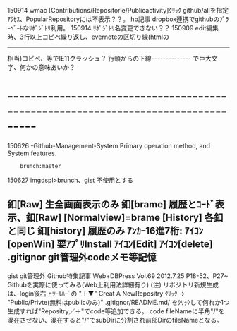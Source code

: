 150914 wmac [Contributions/Repositorie/Publicactivity]ｸﾘｯｸ github/allを指定ｱｸｾｽ、PopularRepositoryには不表示？？。
       hp記事 dropbox連携でgithubのﾌﾟﾗｰﾍﾞｰﾄなﾘﾎﾟｼﾞﾄﾘ利用。
150914 ﾘﾎﾟｼﾞﾄﾘ名変更できない？？
150909 edit編集時、3行以上コピペ繰り返し、evernoteの区切り線(htmlの<hr>相当)コピペ、等でIE11クラッシュ？
       行頭からの下線-------------- で巨大文字、何かの意味あいか？
# ---------------------------------------------------------------------------------
150626 -Github-Management-System Primary operation method, and System features.

        brunch:master
150627 imgdspl>brunch、gist	不使用とする

釦[Raw]		生全画面表示のみ
釦[brame]	履歴とｺｰﾄﾞ表示、釦[Raw] [Normalview]=brame [History] 各釦と同じ
釦[history]	履歴のみ ｱﾝｶｰ16進7桁:
ｱｲｺﾝ[openWin]   要ｱﾌﾟﾘInstall
ｱｲｺﾝ[Edit]
ｱｲｺﾝ[delete]
.gitignor	git管理外codeメモ等記憶
 --------------------------------------
gist		git管理外
Github特集記事 Web+DBPress Vol.69 2012.7.25 P18-52、P27~ Githubを実際に使ってみる(Web上利用法詳細有り)
(注) リポジトリ新規生成は、login後右上ﾂｰﾙﾊｰﾞの "＋▼" Creat A NewRepositry ｸﾘｯｸ → "Public/Privte(無料はpublicのみ)" .gitignor/README.md/ をｸﾘｯｸして何れか1つ生成すれば"Repositry／＋"でcode等追加できる。
     code fileNameに半角"/"を混在させない、混在すると"/"でsubDirに分割され前部DirのfileNameとなる。
